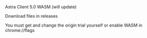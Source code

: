 Astra Client 5.0 WASM (will update)

Download files in releases

You must get and change the origin trial yourself or enable WASM in chrome://flags
